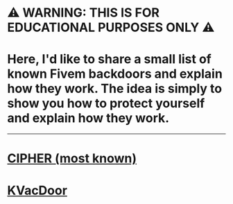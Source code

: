 # ⚠️ WARNING: THIS IS FOR EDUCATIONAL PURPOSES ONLY ⚠️

# Here, I'd like to share a small list of known Fivem backdoors and explain how they work. The idea is simply to show you how to protect yourself and explain how they work.

---------

# [CIPHER (most known)](https://github.com/zImSkillz/fivem-known-backdoors/blob/main/cipher-backdoor.md)
# [KVacDoor](https://github.com/zImSkillz/fivem-known-backdoors/blob/main/kvac.cz-backdoor.md)
